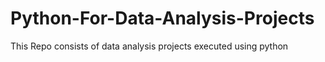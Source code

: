 # Python-For-Data-Analysis-Projects
This Repo consists of data analysis projects executed using python
